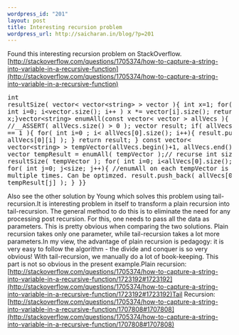 ```yaml
--- 
wordpress_id: "201"
layout: post
title: Interesting recursion problem
wordpress_url: http://saicharan.in/blog/?p=201
---
```

Found this interesting recursion problem on StackOverflow.[http://stackoverflow.com/questions/1705374/how-to-capture-a-string-into-variable-in-a-recursive-function](http://stackoverflow.com/questions/1705374/how-to-capture-a-string-into-variable-in-a-recursive-function)<pre class="brush: cpp">int resultSize( vector&lt; vector&lt;string&gt; &gt; vector ){    int x=1;    for( int i=0; i&lt;vector.size(); i++ )       x *= vector[i].size();    return x;}vector&lt;string&gt; enumAll(const vector&lt; vector &gt; allVecs ){    //__ASSERT( allVecs.size() &gt; 0 );    vector result;    if( allVecs.size() == 1 ){        for( int i=0 ; i&lt; allVecs[0].size(); i++){    result.push_back( allVecs[0][i] );        }    return result;    }    const vector&lt; vector&lt;string&gt; &gt; tempVector(allVecs.begin()+1, allVecs.end() );    vector tempResult = enumAll( tempVector );// recurse    int size = resultSize( tempVector );    for( int i=0; i&lt;allVecs[0].size(); i++ ){       for( int j=0; j&lt;size; j++){          //enumAll on each tempVector is called multiple times. Can be optimzed.          result.push_back( allVecs[0][i] + tempResult[j] );        }    }}</pre>Also see the other solution by Young which solves this problem using tail-recursion.It is interesting problem in itself to transform a plain recursion into tail-recursion. The general method to do this is to eliminate the need for any processing post recursion. For this, one needs to pass all the data as parameters. This is pretty obvious when comparing the two solutions. Plain recursion takes only one parameter, while tail-recursion takes a lot more parameters.In my view, the advantage of plain recursion is pedagogy: it is very easy to follow the algorithm - the divide and conquer is so very obvious! With tail-recursion, we manually do a lot of book-keeping. This part is not so obvious in the present example.Plain recursion:[http://stackoverflow.com/questions/1705374/how-to-capture-a-string-into-variable-in-a-recursive-function/1723192#1723192](http://stackoverflow.com/questions/1705374/how-to-capture-a-string-into-variable-in-a-recursive-function/1723192#1723192)Tail Recursion:[http://stackoverflow.com/questions/1705374/how-to-capture-a-string-into-variable-in-a-recursive-function/1707808#1707808](http://stackoverflow.com/questions/1705374/how-to-capture-a-string-into-variable-in-a-recursive-function/1707808#1707808)
